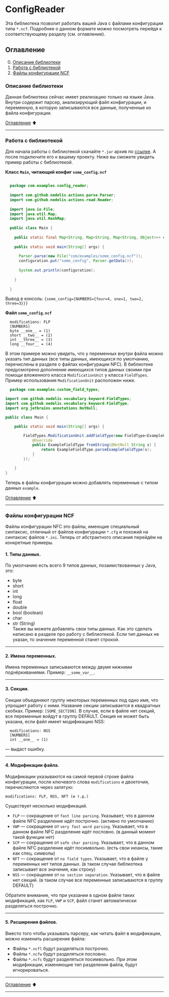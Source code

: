 # ConfigReader
Эта библиотека позволит работать вашей Java с файлами конфигурации типа `*.ncf`. Подробнее о данном формате можно посмотреть перейдя к соответствующему разделу (см. оглавление).
## Оглавление
0. [Описание библиотеки](#Описание-библиотеки)
1. [Работа с библиотекой](#Работа-с-библиотекой)
2. [Файлы конфигурации NCF](#Файлы-конфигурации-NCF)

### Описание библиотеки
Данная библиотека сейчас имеет реализацию только на языке Java. Внутри содержит парсер, анализирующий файл конфигурации, и переменную, в которую записываются все данные, полученные из файла конфигурации.

[Оглавление](#Оглавление) :arrow_up:
____

### Работа с библиотекой
Для начала работы с библиотекой скачайте `*.jar` архив по [ссылке](https://youtu.be/DLzxrzFCyOs). А после подключите его к вашему проекту. Ниже вы сможете увидеть пример работы с библиотекой.

**Класс `Main`, читающий конфиг `some_config.ncf`**
```java

  package com.examples.config_reader;
  
  import com.github.nedelis.actions.parse.Parser;
  import com.github.nedelis.actions.read.Reader;
  
  import java.io.File;
  import java.util.Map;
  import java.util.HashMap;
  
  public class Main {
  
    public static final Map<String, Map<String, Map<String, Object>>> configuration = new HashMap<>();
    
    public static void main(String[] args) {
      
      Parser.parse(new File("com/examples/some_config.ncf"));
      configuration.put("some_config", Parser.getData());
      
      System.out.println(configuration);
      
    }
    
  }
```
Вывод в консоль: `{some_config={NUMBERS={four=4, one=1, two=2, three=3}}}`

**Файл `some_config.ncf`**
```
  modifications: FLP
  [NUMBERS]
  byte __one__ = (1)
  short __two__ = (2)
  int __three__ = (3)
  long __four__ = (4)
```

В этом примере можно увидеть, что у переменных внутри файла можно указать тип данных (все типы данных, имеющихся по умолчанию, перечислены в разделе о файлах конфигурации NFC). В библиотеке предусмотрено дополнение имеющихся типов данных своими при помощи вложенного класса `ModificationUnit` у класса `FieldTypes`. Пример использования `ModificationUnit` расположен ниже.

```java
  package com.examples.custom_field_types;

import com.github.nedelis.vocabulary.keyword.FieldTypes;
import com.github.nedelis.vocabulary.keyword.FieldType;
import org.jetbrains.annotations.NotNull;

public class Main {

    public static void main(String[] args) {

        FieldTypes.ModificationUnit.addFieldType(new FieldType<ExampleFieldType>("example") {
            @Override
            public ExampleFieldType fromString(@NotNull String s) {
                return ExampleFieldType.parseExampleFieldType(s);
            }
        });

    }
}
```
Теперь в файлы конфигурации можно добавлять переменные с типом данных `example`.

[Оглавление](#Оглавление) :arrow_up:
____

### Файлы конфигурации NCF
Файлы конфигурации NFC это файлы, имеющие специальный синтаксис, отличный от файлов конфигурации `*.cfg` и похожий на синтаксис файлов `*.ini`. Теперь от абстрактного описания перейдём на конкретные примеры.    
#### 1. Типы данных.
По умолчанию есть всего 9 типов данных, позаимствованных у Java, это:    
* byte
* short
* int
* long
* float
* double
* bool (boolean)
* char
* str (String)    
Также вы можете добавлять свои типы данных. Как это сделать написано в разделе про работу с библиотекой. Если тип данных не указан, то значение переменной станет строкой.
____
#### 2. Имена переменных.
Имена переменных записываются между двумя нижними подчёркиваниями. Пример: `__some_var__`.
____
#### 3. Секции.
Секции объединяют группу некоторых переменных под одно имя, что упрощает работу с ними. Название секции записывается в квадратных скобках. Пример: `[SOME_SECTION]`. В случае, если в файле нет секций, все переменные войдут в группу DEFAULT. Секция не может быть указана, если файл имеет модификацию NSS:
```
  modifications: NSS
  [NUMBERS]
  int __one__ = (1)
```
— выдаст ошибку.
____
#### 4. Модификации файла.
Модификации указываются на самой первой строке файла конфигурации, после ключевого слова `modifications` и двоеточия, перечисляются через запятую:
```
modifications: FLP, NSS, NFT (и т.д.)
```
Существует несколько модификаций.
* `FLP` — сокращение от `fast line parsing`. Указывает, что в данном файле NFC разделение идёт построчно. (активно по умолчанию)
* `VWP` — сокращение от `very fast word parsing`. Указывает, что в данном файле NFC разделение идёт пословно. (в данный момент такой функции нет)
* `SCP` — сокращение от `safe char parsing`. Указывает, что в данном файле NFC разделение идёт посимвольно. (есть свои нюансы, такие как спец. символы)
* `NFT` — сокращение от `no field types`. Указывает, что в файле у переменных нет типов данных. (в таком случае библиотека записывает все значения, как строку)
* `NSS` — сокращение от `no section separation`. Указывает, что в файле нет секций. (в таком случае все переменные записываются в группу DEFAULT)

Обратите внимание, что при указании в одном файле таких модификаций, как `FLP`, `VWP` и `SCP`, файл станет автоматически разделяться построчно.
____

#### 5. Расширения файлов.
Вместо того чтобы указывать парсеру, как читать файл в модификации, можно изменить расширение файла:
* Файлы `*.ncfl` будут разделяться построчно.
* Файлы `*.ncfw` будут разделяться пословно.
* Файлы `*.ncfc` будут разделяться посимвольно.
При этом модификации, изменяющие тип разделения файла, будут игнорироваться.

____
[Оглавление](#Оглавление) :arrow_up:
____
